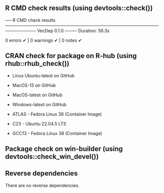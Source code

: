## R CMD check results (using devtools::check())

── R CMD check results ──────────────────────────────────────────────────────────── VecDep 0.1.0 ────
Duration: 56.3s

0 errors ✔ | 0 warnings ✔ | 0 notes ✔


## CRAN check for package on R-hub (using rhub::rhub_check())

* Linux Ubuntu-latest on GitHub

* MacOS-13 on GitHub

* MacOS-latest on GitHub

* Windows-latest on GitHub

* ATLAS - Fedora Linux 38 (Container Image)

* C23 - Ubuntu 22.04.5 LTS

* GCC13 - Fedora Linux 38 (Container Image)

## Package check on win-builder (using devtools::check_win_devel())

## Reverse dependencies

There are no reverse dependencies.
